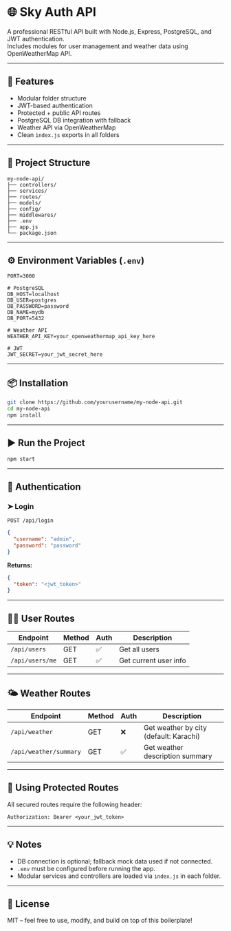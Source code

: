 # 🌐 Sky Auth API

A professional RESTful API built with Node.js, Express, PostgreSQL, and JWT authentication.  
Includes modules for user management and weather data using OpenWeatherMap API.

---

## 🚀 Features

- Modular folder structure
- JWT-based authentication
- Protected + public API routes
- PostgreSQL DB integration with fallback
- Weather API via OpenWeatherMap
- Clean `index.js` exports in all folders

---

## 📁 Project Structure

```
my-node-api/
├── controllers/
├── services/
├── routes/
├── models/
├── config/
├── middlewares/
├── .env
├── app.js
└── package.json
```

---

## ⚙️ Environment Variables (`.env`)

```env
PORT=3000

# PostgreSQL
DB_HOST=localhost
DB_USER=postgres
DB_PASSWORD=password
DB_NAME=mydb
DB_PORT=5432

# Weather API
WEATHER_API_KEY=your_openweathermap_api_key_here

# JWT
JWT_SECRET=your_jwt_secret_here
```

---

## 📦 Installation

```bash
git clone https://github.com/yourusername/my-node-api.git
cd my-node-api
npm install
```

---

## ▶️ Run the Project

```bash
npm start
```

---

## 🔐 Authentication

### ➤ Login

```
POST /api/login
```

```json
{
  "username": "admin",
  "password": "password"
}
```

**Returns:**

```json
{
  "token": "<jwt_token>"
}
```

---

## 🧑‍💻 User Routes

| Endpoint         | Method | Auth | Description             |
|------------------|--------|------|-------------------------|
| `/api/users`     | GET    | ✅   | Get all users           |
| `/api/users/me`  | GET    | ✅   | Get current user info   |

---

## 🌤️ Weather Routes

| Endpoint                  | Method | Auth | Description                         |
|---------------------------|--------|------|-------------------------------------|
| `/api/weather`            | GET    | ❌   | Get weather by city (default: Karachi) |
| `/api/weather/summary`    | GET    | ✅   | Get weather description summary     |

---

## 🔑 Using Protected Routes

All secured routes require the following header:

```
Authorization: Bearer <your_jwt_token>
```

---

## 💡 Notes

- DB connection is optional; fallback mock data used if not connected.
- `.env` must be configured before running the app.
- Modular services and controllers are loaded via `index.js` in each folder.

---

## 📜 License

MIT – feel free to use, modify, and build on top of this boilerplate!

